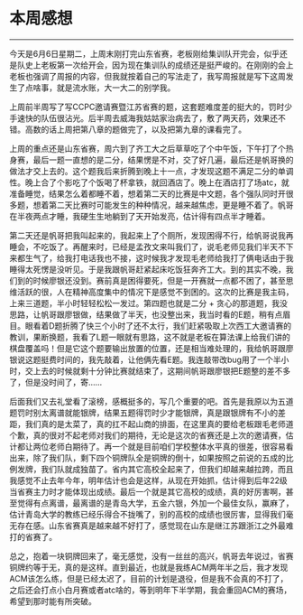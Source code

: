 # 本周感想

---

今天是6月6日星期二，上周末刚打完山东省赛，老板刚给集训队开完会，似乎还是队史上老板第一次给开会，因为现在集训队的成绩还是挺严峻的。在刚刚的会上老板也强调了周报的内容，但我就按着自己的写法走了，我写周报就是写下这周发生了点啥事，就是流水账，大一大二的别学我。

上周前半周写了写CCPC邀请赛暨江苏省赛的题，这套题难度差的挺大的，罚时少手速快的队伍很沾光。后半周去威海我姑姑家治病去了，敷了两天药，效果还不错。高数的话上周把第八章的题做完了，以及把第九章的课看完了。

上周的重点还是山东省赛，周六到了齐工大之后草草吃了个中午饭，下午打了个热身赛，最后一题一直想的是二分，结果愣是不对，交了好几遍，最后还是帆哥换的做法才交上去的。这个题我后来折腾到晚上十一点，才发现这题不满足二分的单调性。晚上合了个影吃了个饭喝了杯拿铁，就回酒店了。晚上在酒店打了场atc，就准备睡觉，结果怎么着都睡不着，想着第二天的比赛是中文题，各个强队同时开很多题，想着第二天比赛时可能发生的种种情况，越来越焦虑，更是睡不着了。帆哥在半夜两点才睡，我硬生生地躺到了天开始发亮，估计得有四点半才睡着。

第二天还是帆哥把我叫起来的，我起来上了个厕所，发现困得不行，给帆哥说我再睡会，不吃饭了。再醒来时，已经是孟孜文来叫我们了，说毛老师见我们半天不下来都生气了，给我打电话我也不接，这时候我才发现毛老师给我打了俩电话由于我睡得太死愣是没听见。于是我跟帆哥赶紧起床吃饭狂奔齐工大。到的其实不晚，我们到的时候廖银还没到。赛前真是困得要死，但是一开赛就一点都不困了，甚至思维活跃的很，人在精神高度集中的情况下是感觉不到困的。这次的比赛是我主码，上来三道题，半小时轻轻松松一发过。第四题也就是二分 + 贪心的那道题，我没思路，让帆哥跟廖银做，结果做了半天，也没整出来，我当时看的E题，稍有点眉目。眼看着D题折腾了快三个小时了还不太行，我们赶紧吸取上次西工大邀请赛的教训，果断换题，我看了L题一眼就有思路，这不就是老板在算法课上给我们讲的棋盘覆盖吗！但是它这个题要输出放置的位置，还是相当难处理的，我给帆哥跟廖银说这题挺费时间的，我先敲着，让他俩先看E题。我连敲带改bug用了一个半小时，交上去的时候就剩十分钟比赛就结束了，这期间帆哥跟廖银把E题整的差不多了，但是没时间了，寄……

后面我们又去礼堂看了滚榜，感概挺多的，写几个重要的吧。首先是我原以为五道题罚时别太离谱就能银牌，结果五题得罚时少才能银牌，真是跟银牌有不小的差距，我们真的是太菜了，真的扛不起山商的排面，在这里真的要给老板跟毛老师道个歉，真的很对不起老师对我们的期待，无论是这次的省赛还是上次的邀请赛，估计都让两位老师白期待了。再一个就是目前咱们学校整体水平真的很差，很容易看出来，除了我们队，剩下四个铜牌队全是铜牌的倒十，如果按照之前说的五成的比例发牌，我们队就成独苗了。省内其它高校全起来了，但我们却越来越拉跨，而且我感觉不止去年今年，明年估计也会是这样，从现在开始抓，估计得到后年22级当省赛主力时才能体现出成绩。最后一个就是其它高校的成绩，真的好厉害啊，甚至觉得有点离谱，最离谱的是青岛大学，五金六银，外加一个最佳女队，赢麻了，估计青岛大学的教练已经乐得合不拢嘴了，别的高校的成绩也很厉害，显得我们毫无存在感。山东省赛真是越来越不好打了，感觉现在山东是继江苏跟浙江之外最难打的省赛了。

总之，抱着一块铜牌回来了，毫无感觉，没有一丝丝的高兴，帆哥去年说过，省赛铜牌约等于无，真的是这样。直到最近，也就是我练ACM两年半之后，我才发现ACM该怎么练，但是已经太迟了，目前的计划是退役，但是我不会真的不打了，之后还会打点小白月赛或者atc啥的，等到明年下半学期，我会重回ACM的赛场，希望到那时能有所突破。
